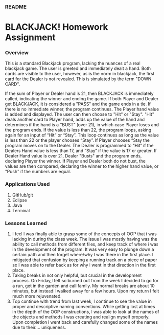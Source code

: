 
### README


# BLACKJACK! Homework Assignment

### Overview
This is a standard Blackjack program, lacking the nuances of a real blackjack game. The user is greeted and immediately dealt a hand.  Both cards are visible to the user, however, as is the norm in blackjack, the first card for the Dealer is not revealed. This is simulated by the term "DOWN CARD".

If the sum of Player or Dealer hand is 21, then BLACKJACK is immediately called, indicating the winner and ending the game. If both Player and Dealer get BLACKJACK, it is considered a "PASS" and the game ends in a tie.
If there is no immediate winner, the program continues.
The Player hand value is added and displayed. The user can then choose to "Hit" or "Stay". "Hit" deals another card to Player hand, adds up the value of the hand and determines if the hand is a "BUST" (over 21), in which case Player loses and the program ends. If the value is less than 22, the program loops, asking again for an input of “Hit” or “Stay”. This loop continues as long as the value is less than 22 or the player chooses “Stay”. If Player chooses “Stay the program moves on to the Dealer.
The Dealer is programmed to “Hit” if the Dealers Hand value is less than 17, and “Stay” if the value is 17 or greater. If Dealer Hand value is over 21, Dealer "Busts" and the program ends, declaring Player the winner.
If Player and Dealer both do not bust, the values are then compared, declaring the winner to the higher hand value, or "Push" if the numbers are equal.

### Applications Used

1.  GitHub/git
2.  Eclipse 
3.  Java  
4.  Terminal

### Lessons Learned
1. I feel I was finally able to grasp some of the concepts of OOP that i was lacking in during the class week. The issue I was mostly having was the ability to call methods from different files, and keep track of where i was in the development of the program.  It was very easy to plunge down a certain path and then forget where/why I was there in the first place. I mitigated that confusion by keeping a running track on a piece of paper so I was able to refer back as for why I went in that direction in the first place.   
2. Taking breaks in not only helpful, but crucial in the development process.  On Friday,I felt so burned out from the week I decided to go for a run, get in the garden and call family. My normal breaks are about 10 minutes, but instead I walked away for a few hours. Upon my return I felt much more rejuvenated.
3. Top continue with  trend from last week, I continue to see the value in  proper and descriptive naming conventions. While getting lost at times in the depth of the OOP constructions, I was able to look at the names of the objects and methods I was creating and realign myself properly.  Upon completion i went back and carefully changed some of the names due to their.... uniqueness.  
